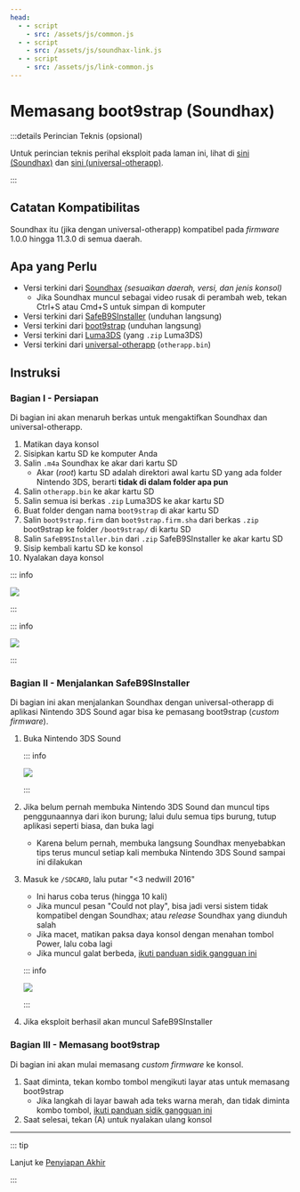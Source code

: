 ```yaml
---
head:
  - - script
    - src: /assets/js/common.js
  - - script
    - src: /assets/js/soundhax-link.js
  - - script
    - src: /assets/js/link-common.js
---
```


# Memasang boot9strap (Soundhax)

:::details Perincian Teknis (opsional)

Untuk perincian teknis perihal eksploit pada laman ini, lihat di [sini (Soundhax)](https://github.com/nedwill/soundhax) dan [sini (universal-otherapp)](https://github.com/TuxSH/universal-otherapp).

:::

## Catatan Kompatibilitas

Soundhax itu (jika dengan universal-otherapp) kompatibel pada _firmware_ 1.0.0 hingga 11.3.0 di semua daerah.

## Apa yang Perlu

- Versi terkini dari [Soundhax](http://soundhax.com) _(sesuaikan daerah, versi, dan jenis konsol)_
    - Jika Soundhax muncul sebagai video rusak di perambah web, tekan Ctrl+S atau Cmd+S untuk simpan di komputer
- Versi terkini dari [SafeB9SInstaller](https://github.com/d0k3/SafeB9SInstaller/releases/download/v0.0.7/SafeB9SInstaller-20170605-122940.zip) (unduhan langsung)
- Versi terkini dari [boot9strap](https://github.com/SciresM/boot9strap/releases/download/1.4/boot9strap-1.4.zip) (unduhan langsung)
- Versi terkini dari [Luma3DS](https://github.com/LumaTeam/Luma3DS/releases/latest) (yang `.zip` Luma3DS)
- Versi terkini dari [universal-otherapp](https://github.com/TuxSH/universal-otherapp/releases/latest) (`otherapp.bin`)

## Instruksi

### Bagian I - Persiapan

Di bagian ini akan menaruh berkas untuk mengaktifkan Soundhax dan universal-otherapp.

1. Matikan daya konsol
2. Sisipkan kartu SD ke komputer Anda
3. Salin `.m4a` Soundhax ke akar dari kartu SD
    - Akar (_root_) kartu SD adalah direktori awal kartu SD yang ada folder Nintendo 3DS, berarti **tidak di dalam folder apa pun**
4. Salin `otherapp.bin` ke akar kartu SD
5. Salin semua isi berkas `.zip` Luma3DS ke akar kartu SD
6. Buat folder dengan nama `boot9strap` di akar kartu SD
7. Salin `boot9strap.firm` dan `boot9strap.firm.sha` dari berkas `.zip` boot9strap ke folder `/boot9strap/` di kartu SD
8. Salin `SafeB9SInstaller.bin` dari `.zip` SafeB9SInstaller ke akar kartu SD
9. Sisip kembali kartu SD ke konsol
10. Nyalakan daya konsol

::: info

![](/images/screenshots/soundhax/soundhax-root-layout.png)

:::

::: info

![](/images/screenshots/boot9strap-folder.png)

:::

### Bagian II - Menjalankan SafeB9SInstaller

Di bagian ini akan menjalankan Soundhax dengan universal-otherapp di aplikasi Nintendo 3DS Sound agar bisa ke pemasang boot9strap (_custom firmware_).

1. Buka Nintendo 3DS Sound

    ::: info

    ![](/images/screenshots/soundhax/soundhax-welcome.png)

    :::

2. Jika belum pernah membuka Nintendo 3DS Sound dan muncul tips penggunaannya dari ikon burung; lalui dulu semua tips burung, tutup aplikasi seperti biasa, dan buka lagi
    - Karena belum pernah, membuka langsung Soundhax menyebabkan tips terus muncul setiap kali membuka Nintendo 3DS Sound sampai ini dilakukan

3. Masuk ke `/SDCARD`, lalu putar "<3 nedwill 2016"

    - Ini harus coba terus (hingga 10 kali)
    - Jika muncul pesan "Could not play", bisa jadi versi sistem tidak kompatibel dengan Soundhax; atau _release_ Soundhax yang diunduh salah
    - Jika macet, matikan paksa daya konsol dengan menahan tombol Power, lalu coba lagi
    - Jika muncul galat berbeda, [ikuti panduan sidik gangguan ini](troubleshooting-soundhax)

    ::: info

    ![](/images/screenshots/soundhax/soundhax-launch.png)

    :::

4. Jika eksploit berhasil akan muncul SafeB9SInstaller

### Bagian III - Memasang boot9strap

Di bagian ini akan mulai memasang _custom firmware_ ke konsol.

1. Saat diminta, tekan kombo tombol mengikuti layar atas untuk memasang boot9strap
    - Jika langkah di layar bawah ada teks warna merah, dan tidak diminta kombo tombol, [ikuti panduan sidik gangguan ini](troubleshooting-soundhax)
2. Saat selesai, tekan (A) untuk nyalakan ulang konsol

<!--@include: ./_include/configure-luma3ds.md -->

<!--@include: ./_include/luma3ds-installed-note.md -->

___

::: tip

Lanjut ke [Penyiapan Akhir](finalizing-setup)

:::
